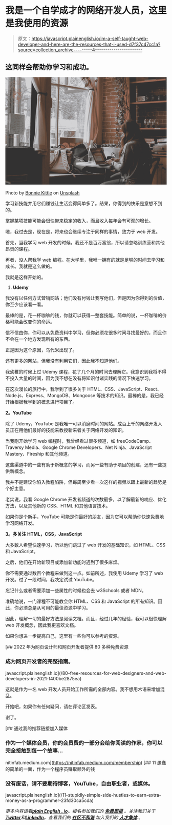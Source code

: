 # 我是一个自学成才的网络开发人员，这里是我使用的资源

> 原文：<https://javascript.plainenglish.io/im-a-self-taught-web-developer-and-here-are-the-resources-that-i-used-d7f37c47cc1a?source=collection_archive---------4----------------------->

## 这同样会帮助你学习和成功。

![](img/3b5d2a538ab7359d2e5cda0983e97de2.png)

Photo by [Bonnie Kittle](https://unsplash.com/@bonniekdesign?utm_source=medium&utm_medium=referral) on [Unsplash](https://unsplash.com?utm_source=medium&utm_medium=referral)

学习新技能并用它们赚钱让生活变得简单多了。结果，你得到的快乐是意想不到的。

掌握某项技能可能会很快带来稳定的收入，而且收入每年会有可观的增长。

嗯，我过去是，现在是，将来也会继续专注于同样的事情，致力于 web 开发。

首先，当我学习 web 开发的时候，我还不是百万富翁，所以请忽略训练营和其他昂贵的课程。

再者，没人帮我学 web 编程。在大学里，我唯一拥有的就是足够的时间去学习和成长。我就是这么做的。

我就是这样开始的。

1.  **Udemy**

我没有以任何方式营销网站；他们没有付钱让我写他们，但是因为你得到的价值，你至少应该看一看。

最棒的是，花一杯咖啡的钱，你就可以获得一整套技能。简单的说，一杯咖啡的价格可能会改变你的命运。

信不信由你，你可以从免费资料中学习，但你必须花很多时间寻找最好的，而且你不会在一个地方发现所有的东西。

正是因为这个原因，乌代米出现了。

还有更多的网站，但我没有利用它们，因此我不知道他们。

我幼稚的时候上过 Udemy 课程，花了几个月的时间去理解它。我意识到我将不得不投入大量的时间，因为我不想在没有将知识付诸实践的情况下快速学习。

在这次漫长的旅行中，我学到了很多关于 HTML、CSS、JavaScript、React、Node.js、Express、MongoDB、Mongoose 等技术的知识。最棒的是，我已经开始根据我学到的概念进行项目了。

**2。YouTube**

除了 Udemy，YouTube 是我唯一可以消磨时间的网站。成百上千的网络开发人员正在用他们最好的技能来教授新来者关于网络开发的知识。

当我刚开始学习 web 编程时，我曾经看过很多频道，如 freeCodeCamp、Traversy Media、Google Chrome Developers、Net Ninja、JavaScript Mastery、Fireship 和其他频道。

这些渠道中的一些有助于新概念的学习，而另一些有助于项目的创建，还有一些提供新概念。

我并不是建议你陷入教程陷阱，但每周至少看一次这样的视频以跟上最新的趋势是个好主意。

老实说，我看 Google Chrome 开发者频道的次数最多，以了解最新的响应、优化方法，以及其他新的 CSS、HTML 和其他语言技术。

如果你是个新手，YouTube 可能是你最好的朋友，因为它可以帮助你快速免费地学习网络开发。

**3。多关注 HTML，CSS，JavaScript**

大多数人希望快速学习，所以他们跳过了 web 开发的基础知识，如 HTML、CSS 和 JavaScript。

之后，他们在开始新项目或添加新功能时遇到了很多麻烦。

你不需要通过数百个教程来做到这一点。如前所述，我使用 Udemy 学习了 web 开发。过了一段时间，我决定试试 YouTube。

忘记什么或者需要添加一些属性的时候也会去 w3Schools 或者 MDN。

准确地说，一门课程不可能教会你 HTML、CSS 和 JavaScript 的所有知识。因此，你必须总是从可用的最佳资源中学习。

因此，理解一切的最好方法是阅读文档。而且，经过几年的经验，我可以很快理解 web 开发概念，因此我更喜欢文档。

如果你想进一步提高自己，这里有一些你可以参考的资源。

[](/80-free-resources-for-web-designers-and-web-developers-in-2021-f400be2875ea) [## 2022 年为网页设计师和网页开发者提供 80 多种免费资源

### 成为网页开发者的完整指南。

javascript.plainenglish.io](/80-free-resources-for-web-designers-and-web-developers-in-2021-f400be2875ea) 

这就是作为一名 web 开发人员开始工作所需的全部内容。我不想用术语来增加混乱。

开始吧，如果你有任何疑问，请在评论区发表。

谢了。

[](https://nitinfab.medium.com/membership) [## 通过我的推荐链接加入媒体

### 作为一个媒体会员，你的会员费的一部分会给你阅读的作家，你可以完全接触到每一个故事…

nitinfab.medium.com](https://nitinfab.medium.com/membership) [](/11-stupidly-simple-side-hustles-to-earn-extra-money-as-a-programmer-23fd30ca5cda) [## 11 愚蠢的简单的一面，作为一个程序员赚取额外的钱

### 没有废话，请不要期待博客，YouTube，自由职业者，或媒体。

javascript.plainenglish.io](/11-stupidly-simple-side-hustles-to-earn-extra-money-as-a-programmer-23fd30ca5cda) 

*更多内容请看*[***plain English . io***](https://plainenglish.io/)*。报名参加我们的* [***免费周报***](http://newsletter.plainenglish.io/) *。关注我们关于*[***Twitter***](https://twitter.com/inPlainEngHQ)*和*[***LinkedIn***](https://www.linkedin.com/company/inplainenglish/)*。查看我们的* [***社区不和谐***](https://discord.gg/GtDtUAvyhW) *加入我们的* [***人才集体***](https://inplainenglish.pallet.com/talent/welcome) *。*